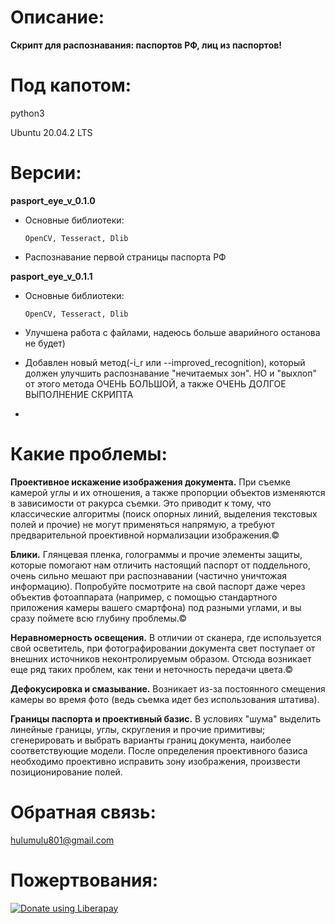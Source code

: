 # Описание:
**Скрипт для распознавания: паспортов РФ, лиц из паспортов!**
# Под капотом:
python3

Ubuntu 20.04.2 LTS
# Версии:

**pasport_eye_v_0.1.0**

- Основные библиотеки:

      OpenCV, Tesseract, Dlib

- Распознавание первой страницы паспорта РФ

**pasport_eye_v_0.1.1**

- Основные библиотеки:

      OpenCV, Tesseract, Dlib
      
- Улучшена работа с файлами, надеюсь больше аварийного останова не будет)

- Добавлен новый метод(-i_r или --improved_recognition), который должен улучшить распознавание "нечитаемых зон". НО и "выхлоп" от этого метода ОЧЕНЬ БОЛЬШОЙ, а также ОЧЕНЬ ДОЛГОЕ ВЫПОЛНЕНИЕ СКРИПТА

- 

# Какие проблемы:
**Проективное искажение изображения документа.** При съемке камерой углы и их отношения, а также пропорции объектов изменяются в зависимости от ракурса съемки. Это приводит к тому, что классические алгоритмы (поиск опорных линий, выделения текстовых полей и прочие) не могут применяться напрямую, а требуют предварительной проективной нормализации изображения.©

**Блики.** Глянцевая пленка, голограммы и прочие элементы защиты, которые помогают нам отличить настоящий паспорт от поддельного, очень сильно мешают при распознавании (частично уничтожая информацию). Попробуйте посмотрите на свой паспорт даже через объектив фотоаппарата (например, с помощью стандартного приложения камеры вашего смартфона) под разными углами, и вы сразу поймете всю глубину проблемы.©

**Неравномерность освещения.** В отличии от сканера, где используется свой осветитель, при фотографировании документа свет поступает от внешних источников неконтролируемым образом. Отсюда возникает еще ряд таких проблем, как тени и неточность передачи цвета.©

**Дефокусировка и смазывание.** Возникает из-за постоянного смещения камеры во время фото (ведь съемка идет без использования штатива).

**Границы паспорта и проективный базис.** В условиях "шума" выделить линейные границы, углы, скругления и прочие примитивы; сгенерировать и выбрать варианты границ документа, наиболее соответствующие модели. После определения проективного базиса необходимо проективно исправить зону изображения, произвести позиционирование полей.

# Обратная связь:

hulumulu801@gmail.com
# Пожертвования:

<noscript><a href="https://liberapay.com/hulumulu801/donate"><img alt="Donate using Liberapay" src="https://liberapay.com/assets/widgets/donate.svg"></a></noscript>
